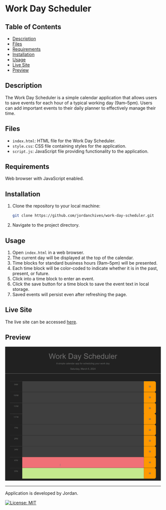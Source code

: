 # Work Day Scheduler

## Table of Contents
- [Description](#description)
- [Files](#files)
- [Requirements](#requirements)
- [Installation](#installation)
- [Usage](#usage)
- [Live Site](#live-site)
- [Preview](#preview)

## Description
The Work Day Scheduler is a simple calendar application that allows users to save events for each hour of a typical working day (9am–5pm). Users can add important events to their daily planner to effectively manage their time.

## Files
- `index.html`: HTML file for the Work Day Scheduler.
- `style.css`: CSS file containing styles for the application.
- `script.js`: JavaScript file providing functionality to the application.

## Requirements
Web browser with JavaScript enabled.

## Installation
1. Clone the repository to your local machine:

    ```bash
    git clone https://github.com/jordanchives/work-day-scheduler.git
2. Navigate to the project directory.

## Usage
1. Open `index.html` in a web browser.
2. The current day will be displayed at the top of the calendar.
3. Time blocks for standard business hours (9am–5pm) will be presented.
4. Each time block will be color-coded to indicate whether it is in the past, present, or future.
5. Click into a time block to enter an event.
6. Click the save button for a time block to save the event text in local storage.
7. Saved events will persist even after refreshing the page.

## Live Site
The live site can be accessed [here](https://jordanchives.github.io/work-day-scheduler/).

## Preview
![Demo](./assets/scheduler-demo.gif)

---

Application is developed by Jordan.

[![License: MIT](https://img.shields.io/badge/License-MIT-yellow.svg)](LICENSE)